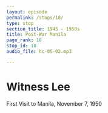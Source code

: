 ```yaml
---
layout: episode
permalink: /stops/18/
type: stop
section_title: 1945 - 1950s
title: Post-War Manila
page_rank: 18
stop_id: 18
audio_file: hc-05-02.mp3

---
```


# Witness Lee
First Visit to Manila, November 7, 1950

<!---
李常受
一九五○年十一月十七日首次來馬尼拉
-->

<!--- TRANSCRIPT
At that time, Brother Lee was already in Taiwan. In 1949, when it became apparent that the Communists would prevail in China, Brother Nee insisted that Brother Lee emigrate to carry on their work in Taiwan and throughout the Far East; Brother Lee agreed. 

Meanwhile, in 1946, the Philippines had also become an independent country, and the Philippine government restricted the entry of Chinese citizens. Therefore, it was difficult for Chinese people to obtain a visa. 

It was not until the end of 1950 that the travel papers of Brother Lee were successfully processed, and a visa was obtained. Thus, on November 17, 1950, Witness Lee finally set foot on Philippine soil for the first time.

Initially, Brother Lee was given hospitality at the meeting hall in Soler Street. However, due to the presence of many mosquitoes and insects, on the third day of his visit, Brother Lee contracted a severe case of dysentery and was rushed to the emergency ward. By the Lord’s mercy, he recovered. 
-->